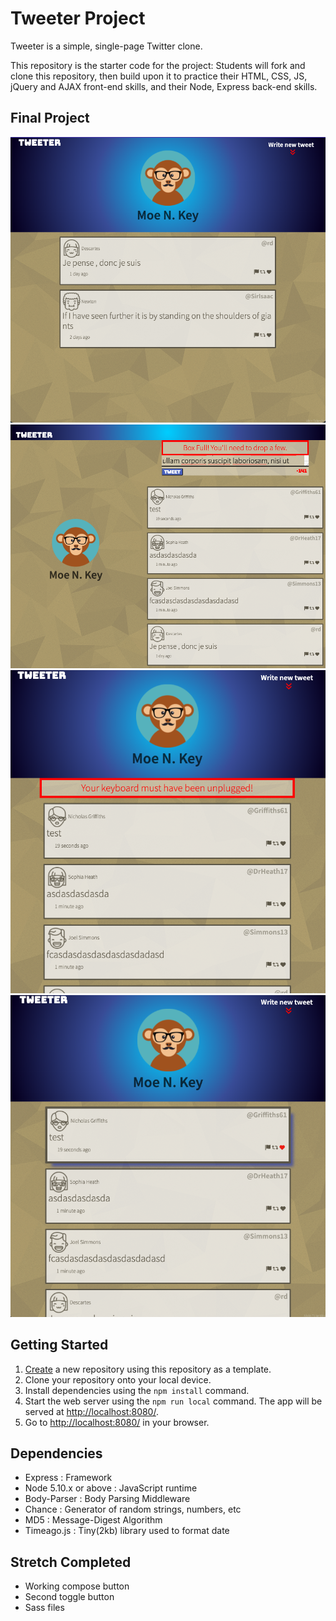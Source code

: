 # Tweeter Project

Tweeter is a simple, single-page Twitter clone.

This repository is the starter code for the project: Students will fork and clone this repository, then build upon it to practice their HTML, CSS, JS, jQuery and AJAX front-end skills, and their Node, Express back-end skills.

## Final Project

![Mobile View: Main Page](https://github.com/Alvintol/tweeter/blob/master/docs/MainPage.png?raw=true)
![Desktop View: Full Text Box Error](https://github.com/Alvintol/tweeter/blob/master/docs/DesktopFullTextError.png?raw=true)
![Mobile View: Empty Text Box Error](https://github.com/Alvintol/tweeter/blob/master/docs/EmptyTextError.png?raw=true)
![Mobile View: Tweet and Icon Hover States](https://github.com/Alvintol/tweeter/blob/master/docs/HoverState.png?raw=true)


## Getting Started

1. [Create](https://docs.github.com/en/repositories/creating-and-managing-repositories/creating-a-repository-from-a-template) a new repository using this repository as a template.
2. Clone your repository onto your local device.
3. Install dependencies using the `npm install` command.
3. Start the web server using the `npm run local` command. The app will be served at <http://localhost:8080/>.
4. Go to <http://localhost:8080/> in your browser.

## Dependencies

- Express : Framework
- Node 5.10.x or above : JavaScript runtime 
- Body-Parser : Body Parsing Middleware
- Chance :  Generator of random strings, numbers, etc
- MD5 : Message-Digest Algorithm
- Timeago.js :  Tiny(2kb) library used to format date

## Stretch Completed
- Working compose button
- Second toggle button
- Sass files
